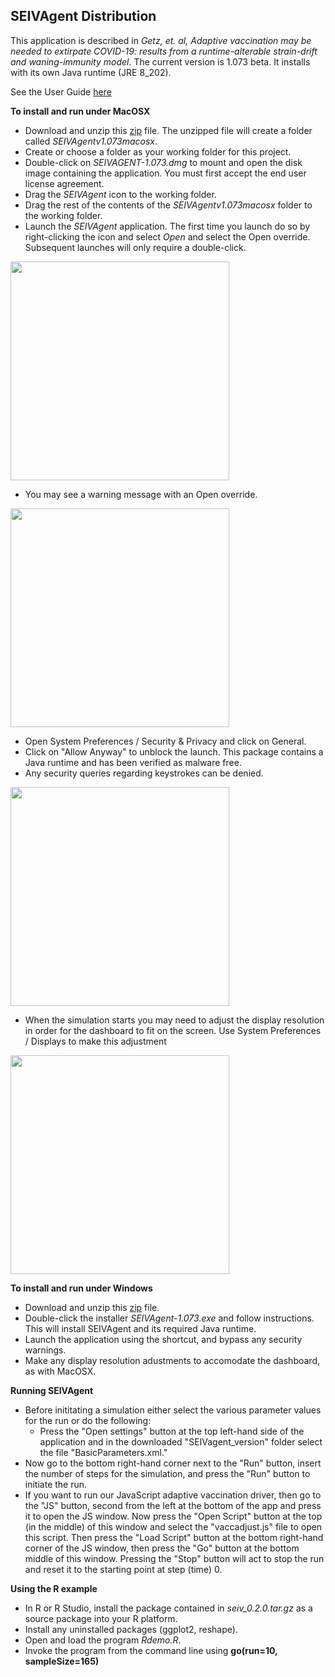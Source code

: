 ## SEIVAgent Distribution
This application is described in *Getz, et. al, Adaptive vaccination may be needed to extirpate COVID-19: results from a runtime-alterable strain-drift and waning-immunity model*. The current version is 1.073 beta. It installs with its own Java runtime (JRE 8_202).

See the User Guide [here](https://wiki.numerusinc.com/index.php/SEIVAgent_IBM_Epidemic_Simulator)

**To install and run under MacOSX**
* Download and unzip this [zip](https://github.com/rmsalter/SEIVAgent_distribution/releases/download/SEIVAgent_v1.073beta/SEIVAgent1.073macosx.zip) file. The unzipped file will create a folder called *SEIVAgentv1.073macosx*.
* Create or choose a folder as your working folder for this project.
* Double-click on *SEIVAGENT-1.073.dmg* to mount and open the disk image containing the application. You must first accept the end user license agreement.
* Drag the *SEIVAgent* icon to the working folder.
* Drag the rest of the contents of the *SEIVAgentv1.073macosx* folder to the working folder.
* Launch the *SEIVAgent* application. The first time you launch do so by right-clicking the icon and select *Open* and select the Open override. Subsequent launches will only require a double-click. 

<img src="https://github.com/rmsalter/SEIVAgent_distribution/releases/download/SEIVAgent_v1.071beta/Screen.Shot.2021-06-24.at.13.33.40.png" width="350">

* You may see a warning message with an Open override. 

<img src="https://github.com/rmsalter/SEIVAgent_distribution/releases/download/SEIVAgent_v1.071beta/Screen.Shot.2021-06-14.at.22.19.25.png" width="350">

  * Open System Preferences / Security & Privacy and click on General.
  * Click on "Allow Anyway" to unblock the launch. This package contains a Java runtime and has been verified as malware free.
  * Any security queries regarding keystrokes can be denied.

<img src="https://github.com/rmsalter/SEIVAgent_distribution/releases/download/SEIVAgent_v1.071beta/Screen.Shot.2021-06-14.at.22.19.46.png" width="350">

* When the simulation starts you may need to adjust the display resolution in order for the dashboard to fit on the screen. Use System Preferences / Displays to make this adjustment

<img src="https://github.com/rmsalter/SEIVAgent_distribution/releases/download/SEIVAgent_v1.071beta/Screen.Shot.2021-06-14.at.22.22.11.png" width="350">

**To install and run under Windows**
* Download and unzip this [zip](https://github.com/rmsalter/SEIVAgent_distribution/releases/download/SEIVAgent_v1.073beta/SEIVAgent1.073win.zip) file. 
* Double-click the installer *SEIVAgent-1.073.exe* and follow instructions. This will install SEIVAgent and its required Java runtime.
* Launch the application using the shortcut, and bypass any security warnings.
* Make any display resolution adustments to accomodate the dashboard, as with MacOSX.

**Running SEIVAgent**
* Before inititating a simulation either select the various parameter values for the run or do the following: 
  * Press the "Open settings" button at the top left-hand side of the application and in the downloaded "SEIVagent_version" folder select the file "BasicParameters.xml."
* Now go to the bottom right-hand corner next to the "Run" button, insert the number of steps for the simulation, and press the "Run" button to initiate the run.
* If you want to run our JavaScript adaptive vaccination driver, then go to the "JS" button, second from the left at the bottom of the app and press it to open the JS window.  Now press the "Open Script" button at the top (in the middle) of this window and select the "vaccadjust.js" file to open this script.  Then press the "Load Script" button at the bottom right-hand corner of the JS window, then press the "Go" button at the bottom middle of this window.  Pressing the "Stop" button will act to stop the run and reset it to the starting point at step (time) 0.

**Using the R example**
* In R or R Studio, install the package contained in *seiv_0.2.0.tar.gz* as a source package into your R platform.
* Install any uninstalled packages (ggplot2, reshape).
* Open and load the program *Rdemo.R*.
* Invoke the program from the command line using **go(run=10, sampleSize=165)**
